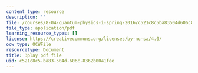 ```yaml
---
content_type: resource
description: ''
file: /courses/8-04-quantum-physics-i-spring-2016/c521c8c5ba83504d606c8362b0041fee_rCRH9CTThlo.pdf
file_type: application/pdf
learning_resource_types: []
license: https://creativecommons.org/licenses/by-nc-sa/4.0/
ocw_type: OCWFile
resourcetype: Document
title: 3play pdf file
uid: c521c8c5-ba83-504d-606c-8362b0041fee
---
```

